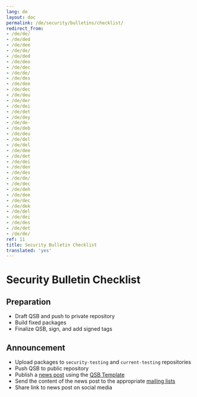 ```yaml
---
lang: de
layout: doc
permalink: /de/security/bulletins/checklist/
redirect_from:
- /de/de/
- /de/ded
- /de/dee
- /de/de/
- /de/ded
- /de/deo
- /de/dec
- /de/de/
- /de/des
- /de/dee
- /de/dec
- /de/deu
- /de/der
- /de/dei
- /de/det
- /de/dey
- /de/de-
- /de/deb
- /de/deu
- /de/del
- /de/del
- /de/dee
- /de/det
- /de/dei
- /de/den
- /de/des
- /de/de/
- /de/dec
- /de/deh
- /de/dee
- /de/dec
- /de/dek
- /de/del
- /de/dei
- /de/des
- /de/det
- /de/de/
ref: 11
title: Security Bulletin Checklist
translated: 'yes'
---
```


Security Bulletin Checklist
===========================

Preparation
-----------

 * Draft QSB and push to private repository
 * Build fixed packages
 * Finalize QSB, sign, and add signed tags
 
Announcement
------------

 * Upload packages to `security-testing` and `current-testing` repositories
 * Push QSB to public repository
 * Publish a [news post](/news/) using the [QSB Template](/security/bulletins/template/)
 * Send the content of the news post to the appropriate [mailing lists](/de/support/) 
 * Share link to news post on social media